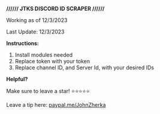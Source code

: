 **////// JTKS DISCORD ID SCRAPER //////**

Working as of 12/3/2023 

Last Update: 12/3/2023

**Instructions:**

1. Install modules needed 
2. Replace token with your token
3. Replace channel ID, and Server Id, with your desired IDs





**Helpful?**

Make sure to leave a star! ⭐⭐⭐⭐⭐

Leave a tip here:
[paypal.me/JohnZherka](paypal.me/JohnZherka)

